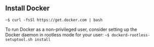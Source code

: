 ## Install Docker

``` ~$ curl -fsSl https://get.docker.com | bash   ```

To run Docker as a non-privileged user, consider setting up the  <br>
Docker daemon in rootless mode for your user:
``` ~$ dockerd-rootless-setuptool.sh install ``` 